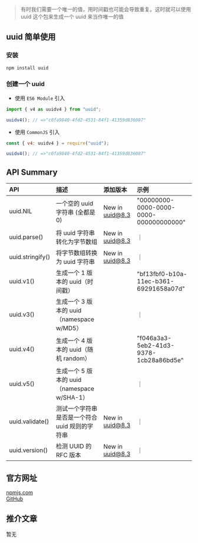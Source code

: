> 有时我们需要一个唯一的值，用时间戳也可能会导致重复。这时就可以使用 uuid 这个包来生成一个 uuid 来当作唯一的值

## uuid 简单使用

### **安装**

```bash
npm install uuid
```

### **创建一个 uuid**

- 使用 `ES6 Module` 引入

```js
import { v4 as uuidv4 } from "uuid";

uuidv4(); // =>"c0fa9840-4fd2-4531-84f1-41359d836087"
```

- 使用 `CommonJS` 引入

```js CommonJS
const { v4: uuidv4 } = require("uuid");

uuidv4(); // =>"c0fa9840-4fd2-4531-84f1-41359d836087"
```

## API Summary

| API              | 描述                                           | 添加版本        | 示例                                   |
| :--------------- | :--------------------------------------------- | :-------------- | :------------------------------------- |
| uuid.NIL         | 一个空的 uuid 字符串 (全都是 0)                | New in uuid@8.3 | "00000000-0000-0000-0000-000000000000" |
| uuid.parse()     | 将 uuid 字符串转化为字节数组                   | New in uuid@8.3 | ｜                                     |
| uuid.stringify() | 将字节数组转换为 uuid 字符串                   | New in uuid@8.3 | ｜                                     |
| uuid.v1()        | 生成一个 1 版本的 uuid（时间戳）               |                 | "bf13fbf0-b10a-11ec-b361-69291658a07d" |
| uuid.v3()        | 生成一个 3 版本的 uuid（namespace w/MD5）      |                 | ｜                                     |
| uuid.v4()        | 生成一个 4 版本的 uuid（随机 random）          |                 | "f046a3a3-5eb2-41d3-9378-1cb28a86bd5e" |
| uuid.v5()        | 生成一个 5 版本的 uuid（namespace w/SHA-1）    |                 | ｜                                     |
| uuid.validate()  | 测试一个字符串是否是一个符合 uuid 规则的字符串 | New in uuid@8.3 | ｜                                     |
| uuid.version()   | 检测 UUID 的 RFC 版本                          | New in uuid@8.3 | ｜                                     |

## 官方网址

[npmjs.com](https://www.npmjs.com/package/uuid)  
[GitHub](https://github.com/uuidjs/uuid#readme)

## 推介文章

暂无
